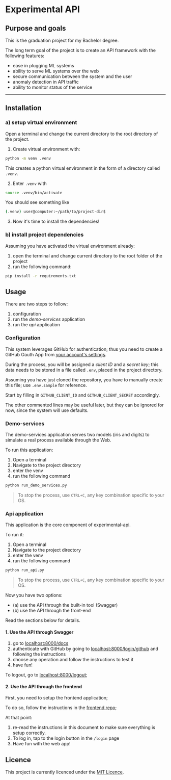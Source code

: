 # Experimental API 

## Purpose and goals

This is the graduation project for my Bachelor degree.

The long term goal of the project is to create an API framework with the following features:

- ease in plugging ML systems
- ability to serve ML systems over the web
- secure communication between the system and the user 
- anomaly detection in API traffic
- ability to monitor status of the service

---

## Installation

### a) setup virtual environment

Open a terminal and change the current directory to the root directory of the project.

1. Create virtual environment with:

```bash
python -m venv .venv
```

This creates a python virtual environment in the form of a directory called `.venv`.

2. Enter `.venv` with

```bash
source .venv/bin/activate
```

You should see something like

```bash
(.venv) user@computer:~/path/to/project-dir$
```

3. Now it's time to install the dependencies!

### b) install project dependencies

Assuming you have activated the virtual environment already:

1. open the terminal and change current directory to the root folder of the project
2. run the following command:

```bash
pip install -r requirements.txt
```

## Usage

There are two steps to follow:

1. configuration
2. run the *demo-services* application
3. run the *api* application

### Configuration

This system leverages GitHub for authentication; thus you need to create a GitHub Oauth App from [your account's settings](https://github.com/settings/developers). 

During the process, you will be assigned a *client ID* and a *secret key*; this data needs to be stored in a file called `.env`, placed in the project directory.

Assuming you have just cloned the repository, you have to manually create this file; use `.env.sample` for reference. 

Start by filling in `GITHUB_CLIENT_ID` and `GITHUB_CLIENT_SECRET` accordingly.

The other commented lines may be useful later, but they can be ignored for now, since the system will use defaults.

### Demo-services

The demo-services application serves two models (iris and digits) to simulate a real process available through the Web.

To run this application:

1. Open a terminal
2. Navigate to the project directory
3. enter the venv
4. run the following command

```python
python run_demo_services.py
```

> To stop the process, use `CTRL+C`, any key combination specific to your OS.

### Api application

This application is the core component of experimental-api.

To run it:

1. Open a terminal
2. Navigate to the project directory
3. enter the venv
4. run the following command

```python
python run_api.py
```

> To stop the process, use `CTRL+C`, any key combination specific to your OS.

Now you have two options:

- (a) use the API through the built-in tool (Swagger)
- (b) use the API through the front-end

Read the sections below for details.

#### 1. Use the API through Swagger

1. go to [localhost:8000/docs](http://localhost:8000/docs)
2. authenticate with GitHub by going to [localhost:8000/login/github](http://localhost:8000/login/github) and following the instructions
3. choose any operation and follow the instructions to test it
4. have fun!

To logout, go to [localhost:8000/logout](http://localhost:8000/logout);

#### 2. Use the API through the frontend

First, you need to setup the frontend application;

To do so, follow the instructions in the [frontend repo](https://github.com/anto31ad/experimental-api-fe);

At that point:

1. re-read the instructions in this document to make sure everything is setup correctly.
2. To log in, tap to the login button in the `/login` page
3. Have fun with the web app!


## Licence

This project is currently licenced under the [MIT Licence](./LICENCE.txt).
